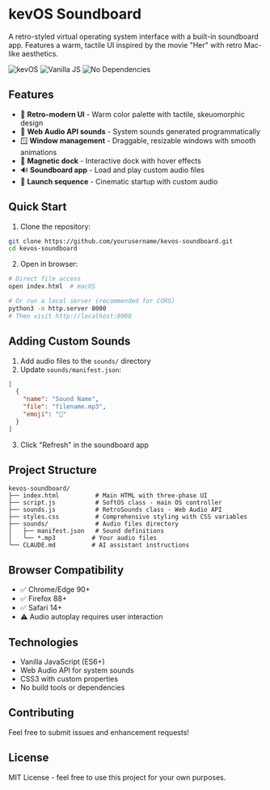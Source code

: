 # kevOS Soundboard

A retro-styled virtual operating system interface with a built-in soundboard app. Features a warm, tactile UI inspired by the movie "Her" with retro Mac-like aesthetics.

![kevOS](https://img.shields.io/badge/version-1.0.0-orange)
![Vanilla JS](https://img.shields.io/badge/vanilla-JS-yellow)
![No Dependencies](https://img.shields.io/badge/dependencies-0-green)

## Features

- 🎨 **Retro-modern UI** - Warm color palette with tactile, skeuomorphic design
- 🎵 **Web Audio API sounds** - System sounds generated programmatically
- 🪟 **Window management** - Draggable, resizable windows with smooth animations
- 🎯 **Magnetic dock** - Interactive dock with hover effects
- 🔊 **Soundboard app** - Load and play custom audio files
- 🚀 **Launch sequence** - Cinematic startup with custom audio

## Quick Start

1. Clone the repository:
```bash
git clone https://github.com/yourusername/kevos-soundboard.git
cd kevos-soundboard
```

2. Open in browser:
```bash
# Direct file access
open index.html  # macOS

# Or run a local server (recommended for CORS)
python3 -m http.server 8000
# Then visit http://localhost:8000
```

## Adding Custom Sounds

1. Add audio files to the `sounds/` directory
2. Update `sounds/manifest.json`:
```json
[
  {
    "name": "Sound Name",
    "file": "filename.mp3",
    "emoji": "🎵"
  }
]
```
3. Click "Refresh" in the soundboard app

## Project Structure

```
kevos-soundboard/
├── index.html          # Main HTML with three-phase UI
├── script.js           # SoftOS class - main OS controller
├── sounds.js           # RetroSounds class - Web Audio API
├── styles.css          # Comprehensive styling with CSS variables
├── sounds/             # Audio files directory
│   ├── manifest.json   # Sound definitions
│   └── *.mp3          # Your audio files
└── CLAUDE.md          # AI assistant instructions
```

## Browser Compatibility

- ✅ Chrome/Edge 90+
- ✅ Firefox 88+
- ✅ Safari 14+
- ⚠️ Audio autoplay requires user interaction

## Technologies

- Vanilla JavaScript (ES6+)
- Web Audio API for system sounds
- CSS3 with custom properties
- No build tools or dependencies

## Contributing

Feel free to submit issues and enhancement requests!

## License

MIT License - feel free to use this project for your own purposes.